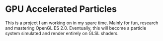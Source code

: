 # GPU Accelerated Particles

This is a project I am working on in my spare time. Mainly for fun, research and mastering OpenGL ES 2.0. Eventually, this will become a particle system simulated and render entirely on GLSL shaders.
